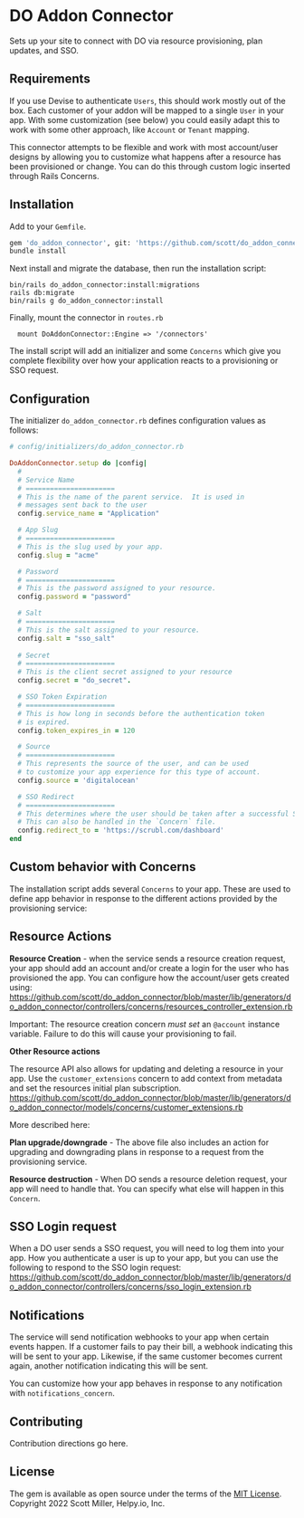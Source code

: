 # DO Addon Connector

Sets up your site to connect with DO via resource provisioning, plan updates, and SSO.

## Requirements

If you use Devise to authenticate `Users`, this should work mostly out of the box.  Each customer of your addon will be mapped to a single `User` in your app. With some customization (see below) you could easily adapt this to work with some other approach, like `Account` or `Tenant` mapping.

This connector attempts to be flexible and work with most account/user designs by allowing you to customize what happens after a resource has been provisioned or change.  You can do this through custom logic inserted through Rails Concerns.

## Installation

Add to your `Gemfile`.

``` bash
gem 'do_addon_connector', git: 'https://github.com/scott/do_addon_connector'
bundle install
```

Next install and migrate the database, then run the installation script:

```
bin/rails do_addon_connector:install:migrations
rails db:migrate
bin/rails g do_addon_connector:install
```

Finally, mount the connector in `routes.rb`
```
  mount DoAddonConnector::Engine => '/connectors'
```

The install script will add an initializer and some `Concerns` which give you complete flexibility over how your application reacts to a provisioning or SSO request. 

## Configuration

The initializer `do_addon_connector.rb` defines configuration values as follows:

``` ruby
# config/initializers/do_addon_connector.rb

DoAddonConnector.setup do |config|
  # 
  # Service Name
  # ======================
  # This is the name of the parent service.  It is used in
  # messages sent back to the user 
  config.service_name = "Application"

  # App Slug
  # ======================
  # This is the slug used by your app.
  config.slug = "acme"

  # Password
  # ======================
  # This is the password assigned to your resource.
  config.password = "password" 

  # Salt
  # ======================
  # This is the salt assigned to your resource.
  config.salt = "sso_salt"
  
  # Secret
  # ======================
  # This is the client secret assigned to your resource
  config.secret = "do_secret".

  # SSO Token Expiration
  # ======================
  # This is how long in seconds before the authentication token 
  # is expired.
  config.token_expires_in = 120

  # Source
  # ======================
  # This represents the source of the user, and can be used
  # to customize your app experience for this type of account.
  config.source = 'digitalocean'

  # SSO Redirect
  # ======================
  # This determines where the user should be taken after a successful SSO.
  # This can also be handled in the `Concern` file.
  config.redirect_to = 'https://scrubl.com/dashboard'
end

```
## Custom behavior with Concerns

The installation script adds several `Concerns` to your app.  These are used to define app behavior in response to the different actions provided by the provisioning service:

## Resource Actions

**Resource Creation** - when the service sends a resource creation request, your app should add an account and/or create a login for the user who has provisioned the app.  You can configure how the account/user gets created using: https://github.com/scott/do_addon_connector/blob/master/lib/generators/do_addon_connector/controllers/concerns/resources_controller_extension.rb

Important: The resource creation concern *must set* an `@account` instance variable.  Failure to do this will cause your provisioning to fail.

**Other Resource actions**

The resource API also allows for updating and deleting a resource in your app. Use the `customer_extensions` concern to add context from metadata and set the resources initial plan subscription. https://github.com/scott/do_addon_connector/blob/master/lib/generators/do_addon_connector/models/concerns/customer_extensions.rb

More described here:

**Plan upgrade/downgrade** - The above file also includes an action for upgrading and downgrading plans in response to a request from the provisioning service.

**Resource destruction** - When DO sends a resource deletion request, your app will need to handle that.  You can specify what else will happen in this `Concern`.

## SSO Login request 

When a DO user sends a SSO request, you will need to log them into your app. How you authenticate a user is up to your app, but you can use the following to respond to the SSO login request: https://github.com/scott/do_addon_connector/blob/master/lib/generators/do_addon_connector/controllers/concerns/sso_login_extension.rb

## Notifications

The service will send notification webhooks to your app when certain events happen. If a customer fails to pay their bill, a webhook indicating this will be sent to your app.  Likewise, if the same customer becomes current again, another notification indicating this will be sent.

You can customize how your app behaves in response to any notification with `notifications_concern`.


## Contributing
Contribution directions go here.

## License
The gem is available as open source under the terms of the [MIT License](https://opensource.org/licenses/MIT). Copyright 2022 Scott Miller, Helpy.io, Inc.
